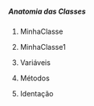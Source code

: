 ##### Anatomia das Classes

1. MinhaClasse

2. MinhaClasse1

3. Variáveis

4. Métodos

5. Identação
